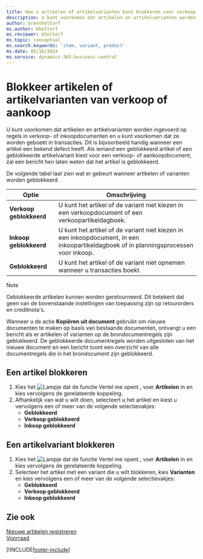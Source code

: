 ```yaml
---
title: Hoe u artikelen of artikelvarianten kunt blokkeren voor verkoop of aankoop
description: U kunt voorkomen dat artikelen en artikelvarianten worden ingevoerd op regels in verkoop- of inkoopdocumenten en dat ze worden geboekt in een transactie.
author: brentholtorf
ms.author: bholtorf
ms.reviewer: bholtorf
ms.topic: conceptual
ms.search.keywords: 'item, variant, product'
ms.date: 05/16/2024
ms.service: dynamics-365-business-central
---
```


# Blokkeer artikelen of artikelvarianten van verkoop of aankoop

U kunt voorkomen dat artikelen en artikelvarianten worden ingevoerd op regels in verkoop- of inkoopdocumenten en u kunt voorkomen dat ze worden geboekt in transacties. Dit is bijvoorbeeld handig wanneer een artikel een bekend defect heeft. Als iemand een geblokkeerd artikel of een geblokkeerde artikelvariant kiest voor een verkoop- of aankoopdocument, zal een bericht hen laten weten dat het artikel is geblokkeerd.

De volgende tabel laat zien wat er gebeurt wanneer artikelen of varianten worden geblokkeerd.  

|Optie|Omschrijving|  
|--------------------|------------|  
|**Verkoop geblokkeerd**|U kunt het artikel of de variant niet kiezen in een verkoopdocument of een verkoopartikeldagboek.|  
|**Inkoop geblokkeerd**|U kunt het artikel of de variant niet kiezen in een inkoopdocument, in een inkoopartikeldagboek of in planningsprocessen voor inkoop.|  
|**Geblokkeerd**|U kunt het artikel of de variant niet opnemen wanneer u transacties boekt.|  

> [!NOTE]
> Geblokkeerde artikelen kunnen worden geretourneerd. Dit betekent dat geen van de bovenstaande instellingen van toepassing zijn op retourorders en creditnota's.

Wanneer u de actie **Kopiëren uit document** gebruikt om nieuwe documenten te maken op basis van bestaande documenten, ontvangt u een bericht als er artikelen of varianten op de brondocumentregels zijn geblokkeerd. De geblokkeerde documentregels worden uitgesloten van het nieuwe document en een bericht toont een overzicht van alle documentregels die in het brondocument zijn geblokkeerd.

## Een artikel blokkeren  

1. Kies het ![Lampje dat de functie Vertel me opent.](media/ui-search/search_small.png "Vertel me wat u wilt doen"), voer **Artikelen** in en kies vervolgens de gerelateerde koppeling.  
2. Afhankelijk van wat u wilt doen, selecteert u het artikel en kiest u vervolgens een of meer van de volgende selectievakjes:
    * **Geblokkeerd**
    * **Verkoop geblokkeerd**
    * **Inkoop geblokkeerd**  

## Een artikelvariant blokkeren  

1. Kies het ![Lampje dat de functie Vertel me opent.](media/ui-search/search_small.png "Vertel me wat u wilt doen"), voer **Artikelen** in en kies vervolgens de gerelateerde koppeling.  
2. Selecteer het artikel met een variant die u wilt blokkeren, kies **Varianten** en kies vervolgens een of meer van de volgende selectievakjes:  
    * **Geblokkeerd**
    * **Verkoop geblokkeerd**
    * **Inkoop geblokkeerd**

## Zie ook  

[Nieuwe artikelen registreren](inventory-how-register-new-items.md)  
[Voorraad](inventory-manage-inventory.md)  

[!INCLUDE[footer-include](includes/footer-banner.md)]